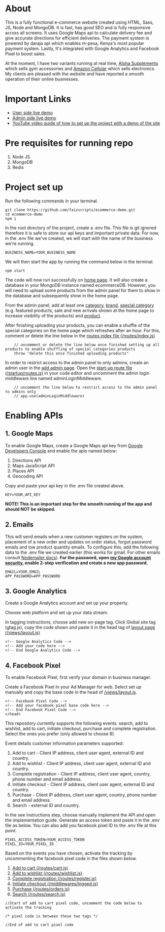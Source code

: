 # About
This is a fully functional e-commerce website created using HTML, Sass, JS, Node and MongoDB. It is fast, has good SEO and is fully responsive across all screens. It uses Google Maps api to
calculate delivery fee and give accurate directions for efficient deliveries. The payment system is powered by daraja api which enables m-pesa, Kenya's most popular payment system. Lastly, It's integrated with Google Analytics and Facebook Pixel to boost sales.

At the moment, I have two variants running at real time, [Alpha Supplements](https://alpha-supplement.com/) which sells gym accessories and [Amazon Cellular](https:amazon-cellular.co.ke/) which sells electronics. My clients are pleased with the website and have reported a smooth operation of their online businesses.

# Important Links
- [User side live demo](https://ecommerce.faizscripts.com/)
- [Admin side live demo](https://ecommerce.faizscripts.com/admin/dashboard)
- [YouTube video guide of how to set up the project with a demo of the site](https://youtu.be/La23zzDlVys)

# Pre requisites for running repo
1. Node JS
2. MongoDB
3. Redis

# Project set up 

Run the following commands in your terminal.

```
git clone https://github.com/faizscripts/ecommerce-demo.git
cd ecommerce-demo
npm i
```

In the root directory of the project, create a .env file. This file is git ignored therefore it is safe to store our api keys and important private data. For now, in the .env file we've created, we will start with the name of the business we're running.

```
BUSINESS_NAME=YOUR_BUSINESS_NAME
```

We will then start the app by running the command below in the terminal.

```
npm start
```

The code will now run successfully on [home page](http://localhost:3000/). It will also create a database in your MongoDB instance named ecommerceDB. However, you will need to upload some products from the admin panel for them to show in the database and subsequently show in the home page.

From the admin panel, add at least one [category](http://localhost:3000/admin/categories/new), [brand](http://localhost:3000/admin/brands/new), [special category](http://localhost:3000/admin/special/new) (e.g. featured products, sale and new arrivals shown at the home page to increase visibility of the products) and [product](http://localhost:3000/admin/products/new).

After finishing uploading your products, you can enable a shuffle of the special categories on the home page which refreshes after an hour. For this, comment or delete the line below in the [routes index file (/routes/index.js)](/routes/index.js)
```
    // uncomment or delete the line below once finished setting up all products to enable shuffling of special categories products
    throw "delete this once finished uploading products"
```

In order to restrict access to the admin panel to only admins, create an admin user in the [add admin page](http://localhost:3000/admin/admins/new). Open the [start-up route file (/startup/routes.js)](/startup/routes.js) in your code editor and uncomment the admin login middleware line named adminLoginMiddleware.
```
    // uncomment the line below to restrict access to the admin panel to admins only
    // app.use(adminLoginMiddleware)
```

# Enabling APIs

## 1. Google Maps

To enable Google Maps, create a Google Maps api key from [Google Developers Console](https://console.developers.google.com/) and enable the apis named below:
1. Directions API
2. Maps JavaScript API
3. Places API
4. Geocoding API

Copy and paste your api key in the .env file created above. 

```KEY=YOUR_API_KEY```

**NOTE! This is an important step for the smooth running of the app and should NOT be skipped.**

## 2. Emails

This will send emails when a new customer registers on the system, placement of a new order and updates on order status, forgot password emails and low product quantity emails. To configure this, add the following data to the .env file we created earlier (this works for gmail. For other emails consult [Nodemailer docs](https://nodemailer.com/about/)). **For the password, open [my Google account security](https://myaccount.google.com/intro/security), enable 2-step verification and create a new app password.** 

```
EMAIL=YOUR_EMAIL
APP_PASSWORD=APP_PASSWORD
```

## 3. Google Analytics

Create a Google Analytics account and set up your property.

Choose web platform and set up your data stream.

In tagging instructions, choose add new on-page tag. Click Global site tag (gtag.js), copy the code shown and paste it in the head tag of [layout page (/views/layout.js)](/views/layout.js)

```
<!-- Google Analytics Code -->
<!-- Add your code here -->
<!-- End Google Analytics Code -->
```

## 4. Facebook Pixel

To enable Facebook Pixel, first verify your domain in business manager. 

Create a Facebook Pixel in your Ad Manager for web. Select set up manually and copy the base code in the head of [/views/layout.js](/views/layout.js).

```
<!-- Facebook Pixel Code -->
<!-- Add your facebook pixel base code here -->
<!-- End Facebook Pixel Code -->
</head>
```

This repository currently supports the following events: search, add to wishlist, add to cart, initiate checkout, purchase and complete registration. Select the ones you prefer (only allowed to choose 8).

Event details customer information parameters supported:
1. Add to cart - Client IP address, client user agent, external ID and country.
2. Add to wishlist - Client IP address, client user agent, external ID and country.
3. Complete registration - Client IP address, client user agent, country, phone number and email address.
4. Initiate checkout - Client IP address, client user agent, external ID and country.
5. Purchase - Client IP address, client user agent, country, phone number and email address.
6. Search - external ID and country.

In the see instructions step, choose manually implement the API and open the implementation guide. Generate an access token and paste it in the .env file as below. You can also add you facebook pixel ID to the .env file at this point.

```
PIXEL_ACCESS_TOKEN=YOUR_ACCESS_TOKEN
PIXEL_ID=YOUR_PIXEL_ID
```

Based on the events you have chosen, activate the tracking by uncommenting the facebook pixel code in the files shown below. 

1. [Add to cart (/routes/cart.js)](/routes/cart.js)
2. [Add to wishlist (/routes/wishlist.js)](/routes/wishlist.js)
3. [Complete registration (/routes/register.js)](/routes/register.js)
4. [Initiate checkout (/middlewares/logged.js)](/middlewares/logged.js)
5. [Purchase (/routes/orders.js)](/routes/orders.js)
6. [Search (/routes/search.js)](/routes/search.js)

```
//Start of add to cart pixel code, uncomment the code below to activate the tracking

/* pixel code is between these two tags */

//End of add to cart pixel code
```


